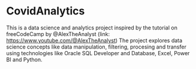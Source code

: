 # CovidAnalytics
This is a data science and analytics project inspired by the tutorial on freeCodeCamp by @AlexTheAnalyst (link: https://www.youtube.com/@AlexTheAnalyst)
The project explores data science concepts like data manipulation, filtering, procesing and transfer using technologies like Oracle SQL Developer and Database, Excel, Power BI and Python.

